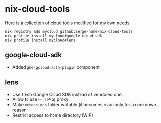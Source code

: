 # nix-cloud-tools

Here is a collection of cloud tools modified for my own needs

```shell
nix registry add mycloud github:serge-name/nix-cloud-tools
nix profile install mycloud#google-cloud-sdk
nix profile install mycloud#lens
```

## google-cloud-sdk

* Added `gke-gcloud-auth-plugin` component

## lens

* Use fresh Google Cloud SDK instead of vendored one.
* Allow to use HTTP(S) proxy
* Make `extensions` folder writable (it becomes read-only for an unknown reason)
* Restrict access to home directory (WIP)
